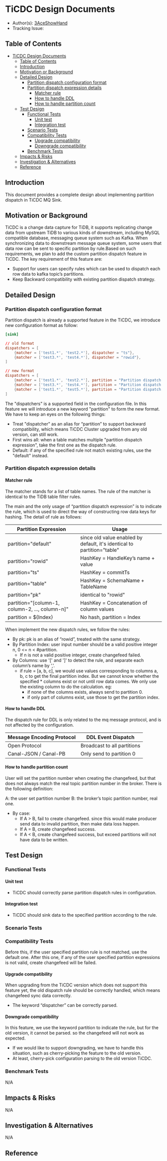 # TiCDC Design Documents

- Author(s): [3AceShowHand](https://github.com/3AceShowHand)
- Tracking Issue:

## Table of Contents

- [TiCDC Design Documents](#ticdc-design-documents)
  - [Table of Contents](#table-of-contents)
  - [Introduction](#introduction)
  - [Motivation or Background](#motivation-or-background)
  - [Detailed Design](#detailed-design)
    - [Partition dispatch configuration format](#partition-dispatch-configuration-format)
    - [Partition dispatch expression details](#partition-dispatch-expression-details)
      - [Matcher rule](#matcher-rule)
      - [How to handle DDL](#how-to-handle-ddl)
      - [How to handle partition count](#how-to-handle-partition-count)
  - [Test Design](#test-design)
    - [Functional Tests](#functional-tests)
      - [Unit test](#unit-test)
      - [Integration test](#integration-test)
    - [Scenario Tests](#scenario-tests)
    - [Compatibility Tests](#compatibility-tests)
      - [Upgrade compatibility](#upgrade-compatibility)
      - [Downgrade compatibility](#downgrade-compatibility)
    - [Benchmark Tests](#benchmark-tests)
  - [Impacts & Risks](#impacts--risks)
  - [Investigation & Alternatives](#investigation--alternatives)
  - [Reference](#reference)

## Introduction

This document provides a complete design about implementing partition dispatch in TiCDC MQ Sink.

## Motivation or Background

TiCDC is a change data capture for TiDB, it supports replicating change data from upstream TiDB to various kinds of downstream, including MySQL compatible database, messaging queue system such as Kafka. When synchronizing data to downstream message queue system, some users that data row can be sent to specific partition by rule.Based on such requirements, we plan to add the custom partition dispatch feature in TiCDC. The key requirement of this feature are:

- Support for users can specify rules which can be used to dispatch each row data to kafka topic’s partitions.
- Keep Backward compatibility with existing partition dispatch strategy.

## Detailed Design

### Partition dispatch configuration format

Partition dispatch is already a supported feature in the TiCDC, we introduce new configuration format as follow:

```toml
[sink]

// old format
dispatchers = [
    {matcher = ['test1.*', 'test2.*'], dispatcher = "ts"},
    {matcher = ['test3.*', 'test4.*'], dispatcher = "rowid"},
]

// new format
dispatchers = [
    {matcher = ['test1.*', 'test2.*'], partition = "Partition dispatch expression 1"},
    {matcher = ['test3.*', 'test4.*'], partition = "Partition dispatch expression 2"},
    {matcher = ['test1.*', 'test5.*'], partition = "Partition dispatch expression 3"},
]
```

The "dispatchers" is a supported field in the configuration file. In this feature we will introduce a new keyword "partition" to form the new format. We have to keep an eyes on the following things:
- Treat "dispatcher" as an alias for “partition” to support backward compatibility, which means TiCDC Cluster upgraded from any old version, can still work.
- First wins all: when a table matches multiple "partition dispatch expression", take the first one as the dispatch rule.
- Default: if any of the specified rule not match existing rules, use the "default" instead.

### Partition dispatch expression details

#### Matcher rule
The matcher stands for a list of table names. The rule of the matcher is identical to the TiDB table filter rules.

The main and the only usage of “partition dispatch expression” is to indicate the rule, which is used to direct the way of constructing row data keys for hashing. The detail of rule as follows:

| Partition Expression | Usage |
|----------------------|-------|
| partition="default" | since old value enabled by default, it's identical to partition="table" |
| partition="rowid" | HashKey = HandleKey’s name + value |
| partition="ts" | HashKey = commitTs |
| partition="table"  | HashKey = SchemaName + TableName |
| partition="pk" | identical to "rowid" |
| partition="[column-1, column-2, ..., column-n]" | HashKey = Concatenation of column values |
| partition = ${Index} | No hash, partition = Index |

When implement the new dispatch rules, we follow the rules:
* By pk: pk is an alias of “rowid”, treated with the same strategy.
* By Partition Index: user input number should be a valid positive integer n, 0 <= n < #partition.
  * If n is not a valid positive integer, create changefeed failed.
* By Columns: use '[' and ']' to detect the rule, and separate each column’s name by ','.
  * if rule = [a, b, c], we would use values corresponding to columns a, b, c to get the final partition index. But we cannot know whether the specified * columns exist or not until row data comes. We only use the existing column to do the calculation. eg:
    * if none of the columns exists, always send to partition 0.
    * if only part of columns exist, use those to get the partition index.

#### How to handle DDL
The dispatch rule for DDL is only related to the mq message protocol, and is not affected by the configuration.

| Message Encoding Protocol | DDL Event Dispatch |
|---------------------------|--------------------|
| Open Protocol | Broadcast to all partitions |
| Canal-JSON / Canal-PB | Only send to partition 0 |

#### How to handle partition count

User will set the partition number when creating the changefeed, but that does not always match the real topic partition number in the broker. There is the following definition:

A: the user set partition number
B: the broker’s topic partition number, real one.

* By case:
  * If A > B, fail to create changefeed. since this would make producer send data to invalid partition, then make data loss happen.
  * If A = B, create changefeed success.
  * If A < B, create changefeed success, but exceed partitions will not have data to be written.

## Test Design

### Functional Tests
#### Unit test

* TiCDC should correctly parse partition dispatch rules in configuration.

#### Integration test

* TiCDC should sink data to the specified partition according to the rule.

### Scenario Tests

### Compatibility Tests

Before this, if the user specified partition rule is not matched, use the default one. After this one, if any of the user specified partition expressions is not valid, create changefeed will be failed.

#### Upgrade compatibility

When upgrading from the TiCDC version which does not support this feature yet, the old dispatch rule should be correctly handled, which means changefeed sync data correctly.
  * The keyword “dispatcher” can be correctly parsed.

#### Downgrade compatibility

In this feature, we use the keyword partition to indicate the rule, but for the old version, it cannot be parsed. so the changefeed will not work as expected.
  * If we would like to support downgrading, we have to handle this situation, such as cherry-picking the feature to the old version.
  * At least, cherry-pick configuration parsing to the old version TiCDC.

### Benchmark Tests

N/A

## Impacts & Risks

N/A

## Investigation & Alternatives

N/A

## Reference
[tidb table filter rules]: https://docs.pingcap.com/tidb/stable/table-filter#syntax
